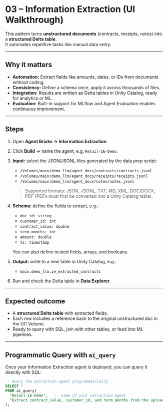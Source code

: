# 03 – Information Extraction (UI Walkthrough)

This pattern turns **unstructured documents** (contracts, receipts, notes) into a **structured Delta table**.  
It automates repetitive tasks like manual data entry.

---

## Why it matters

- **Automation:** Extract fields like amounts, dates, or IDs from documents without coding.  
- **Consistency:** Define a schema once, apply it across thousands of files.  
- **Integration:** Results are written as Delta tables in Unity Catalog, ready for analytics or ML.  
- **Evaluation:** Built-in support for MLflow and Agent Evaluation enables continuous improvement.

---

## Steps

1. Open **Agent Bricks → Information Extraction**.  
2. Click **Build** → name the agent, e.g. `Retail-IE-Demo`.  
3. **Input:** select the JSON/JSONL files generated by the data prep script:  
   - `/Volumes/main/demo_llm/agent_docs/contracts/contracts.jsonl`  
   - `/Volumes/main/demo_llm/agent_docs/receipts/receipts.jsonl`  
   - `/Volumes/main/demo_llm/agent_docs/notes/notes.jsonl`  

   > Supported formats: JSON, JSONL, TXT, MD, XML, DOC/DOCX, PDF (PDFs must first be converted into a Unity Catalog table).  

4. **Schema:** define the fields to extract, e.g.:  
   - `doc_id: string`  
   - `customer_id: int`  
   - `contract_value: double`  
   - `term_months: int`  
   - `amount: double`  
   - `ts: timestamp`  

   You can also define nested fields, arrays, and booleans.  

5. **Output:** write to a new table in Unity Catalog, e.g.:  
   - `main.demo_llm.ie_extracted_contracts`  

6. Run and check the Delta table in **Data Explorer**.

---

## Expected outcome

- A **structured Delta table** with extracted fields.  
- Each row includes a reference back to the original unstructured doc in the UC Volume.  
- Ready to query with SQL, join with other tables, or feed into ML pipelines.  

---

## Programmatic Query with `ai_query`

Once your Information Extraction agent is deployed, you can query it directly with SQL:  

```sql
-- Query the extraction agent programmatically
SELECT *
FROM ai_query(
  "Retail-IE-Demo",   -- name of your extraction agent
  "Extract contract_value, customer_id, and term_months from the uploaded contracts"
);

